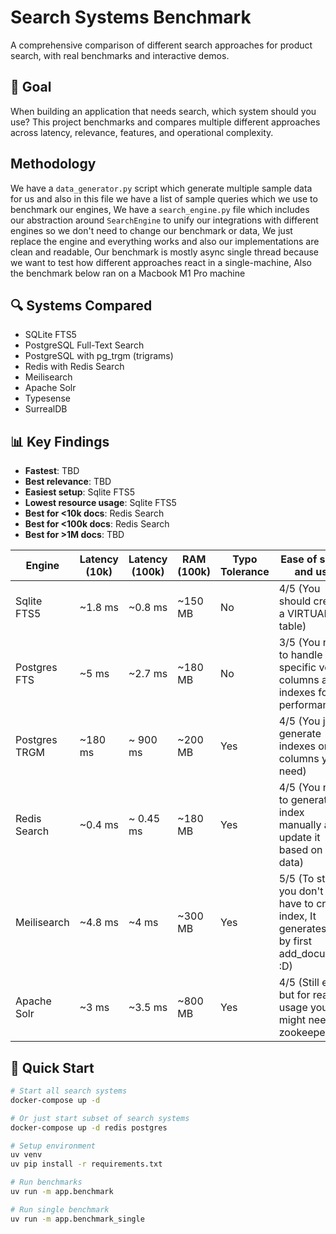 # Search Systems Benchmark

A comprehensive comparison of different search approaches for product search,
with real benchmarks and interactive demos.

## 🎯 Goal

When building an application that needs search, which system should you use?
This project benchmarks and compares multiple different approaches across latency,
relevance, features, and operational complexity.

## Methodology

We have a `data_generator.py` script which generate multiple sample data for us and also in this file we have a list of sample queries which we use to benchmark our engines, We have a `search_engine.py` file which includes our abstraction around `SearchEngine` to unify our integrations with different engines so we don't need to change our benchmark or data, We just replace the engine and everything works and also our implementations are clean and readable, Our benchmark is mostly async single thread because we want to test how different approaches react in a single-machine, Also the benchmark below ran on a Macbook M1 Pro machine

## 🔍 Systems Compared

- SQLite FTS5
- PostgreSQL Full-Text Search
- PostgreSQL with pg_trgm (trigrams)
- Redis with Redis Search
- Meilisearch
- Apache Solr
- Typesense
- SurrealDB

## 📊 Key Findings

- **Fastest**: TBD
- **Best relevance**: TBD
- **Easiest setup**: Sqlite FTS5
- **Lowest resource usage**: Sqlite FTS5
- **Best for <10k docs**: Redis Search
- **Best for <100k docs**: Redis Search
- **Best for >1M docs**: TBD

| Engine        | Latency (10k) | Latency (100k) | RAM (100k) | Typo Tolerance | Ease of setup and use                                                                        |
| ------------- | ------------- | -------------- | ---------- | -------------- | -------------------------------------------------------------------------------------------- |
| Sqlite FTS5   | ~1.8 ms       | ~0.8 ms        | ~150 MB    | No             | 4/5 (You should create a VIRTUAL table)                                                      |
| Postgres FTS  | ~5 ms         | ~2.7 ms        | ~180 MB    | No             | 3/5 (You need to handle specific vector columns and indexes for performance)                 |
| Postgres TRGM | ~180 ms       | ~ 900 ms       | ~200 MB    | Yes            | 4/5 (You just generate indexes on the columns you need)                                      |
| Redis Search  | ~0.4 ms       | ~ 0.45 ms      | ~180 MB    | Yes            | 4/5 (You need to generate index manually and update it based on your data)                   |
| Meilisearch   | ~4.8 ms       | ~4 ms          | ~300 MB    | Yes            | 5/5 (To start you don't even have to create index, It generates it by first add_document :D) |
| Apache Solr   | ~3 ms         | ~3.5 ms        | ~800 MB    | Yes            | 4/5 (Still easy but for real usage you might need zookeeper)                                 |

## 🚀 Quick Start

```bash
# Start all search systems
docker-compose up -d

# Or just start subset of search systems
docker-compose up -d redis postgres

# Setup environment
uv venv
uv pip install -r requirements.txt

# Run benchmarks
uv run -m app.benchmark

# Run single benchmark
uv run -m app.benchmark_single
```
